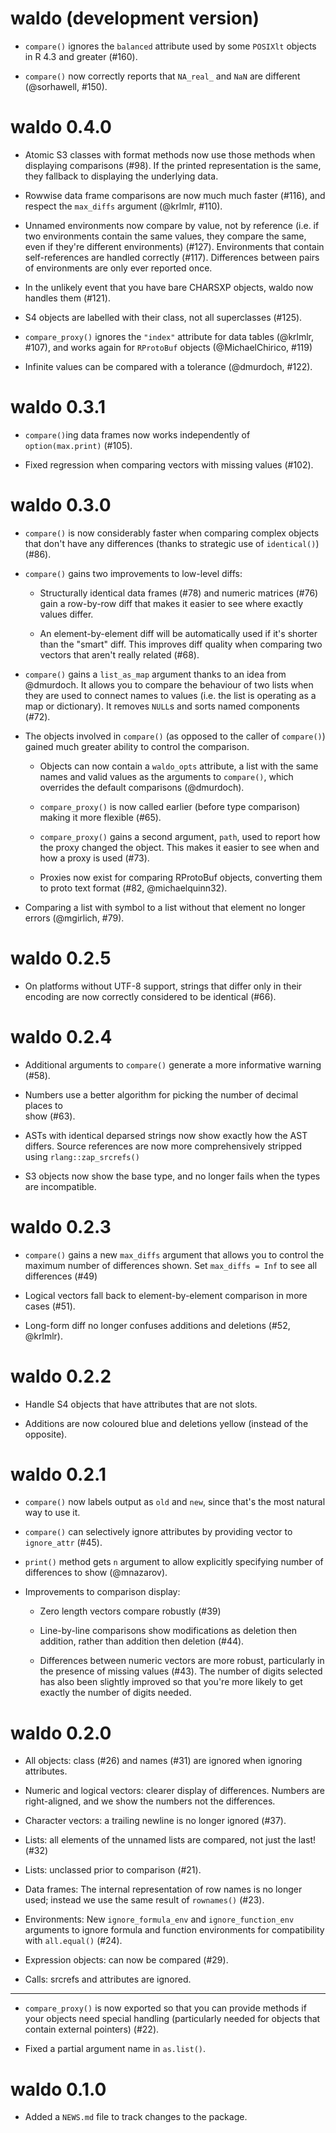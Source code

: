 # waldo (development version)

* `compare()` ignores the `balanced` attribute used by some `POSIXlt` objects
  in R 4.3 and greater (#160).

* `compare()` now correctly reports that `NA_real_` and `NaN` are different
  (@sorhawell, #150).

# waldo 0.4.0

* Atomic S3 classes with format methods now use those methods when 
  displaying comparisons (#98). If the printed representation is the
  same, they fallback to displaying the underlying data.

* Rowwise data frame comparisons are now much much faster (#116),
  and respect the `max_diffs` argument (@krlmlr, #110).

* Unnamed environments now compare by value, not by reference (i.e. if 
  two environments contain the same values, they compare the same, even
  if they're different environments) (#127). Environments that contain
  self-references are handled correctly (#117). Differences between pairs 
  of environments are only ever reported once.

* In the unlikely event that you have bare CHARSXP objects, waldo now
  handles them (#121).

* S4 objects are labelled with their class, not all superclasses (#125).

* `compare_proxy()` ignores the `"index"` attribute for data tables 
  (@krlmlr, #107), and works again for `RProtoBuf`  objects 
  (@MichaelChirico, #119)

* Infinite values can be compared with a tolerance (@dmurdoch, #122).

# waldo 0.3.1

* `compare()`ing data frames now works independently of `option(max.print)` 
  (#105).

* Fixed regression when comparing vectors with missing values (#102).

# waldo 0.3.0

* `compare()` is now considerably faster when comparing complex objects that 
  don't have any differences (thanks to strategic use of `identical()`) (#86).

* `compare()` gains two improvements to low-level diffs:

    * Structurally identical data frames (#78) and numeric matrices (#76) gain 
      a row-by-row diff that makes it easier to see where exactly values differ.

    * An element-by-element diff will be automatically used if it's shorter than
      the "smart" diff. This improves diff quality when comparing two vectors
      that aren't really related (#68).

* `compare()` gains a `list_as_map` argument thanks to an idea from @dmurdoch.
  It allows you to compare the behaviour of two lists when they are used to 
  connect names to values (i.e. the list is operating as a map or dictionary). 
  It removes `NULL`s and sorts named components (#72).

* The objects involved in `compare()` (as opposed to the caller of `compare()`) 
  gained much greater ability to control the comparison.
  
    * Objects can now contain a `waldo_opts` attribute, a list with the same 
      names and valid values as the arguments to `compare()`, which overrides
      the default comparisons (@dmurdoch).
    
    * `compare_proxy()` is now called earlier (before type comparison) making
      it more flexible (#65).
      
    * `compare_proxy()` gains a second argument, `path`, used to report how the 
      proxy changed the object. This makes it easier to see when and how a proxy 
      is used (#73).

    * Proxies now exist for comparing RProtoBuf objects, converting them to
      proto text format (#82, @michaelquinn32).
    
* Comparing a list with symbol to a list without that element no longer errors
  (@mgirlich, #79).

# waldo 0.2.5

* On platforms without UTF-8 support, strings that differ only in their
  encoding are now correctly considered to be identical (#66). 

# waldo 0.2.4

* Additional arguments to `compare()` generate a more informative warning 
  (#58).

* Numbers use a better algorithm for picking the number of decimal places to  
  show (#63).

* ASTs with identical deparsed strings now show exactly how the AST differs.
  Source references are now more comprehensively stripped using
  `rlang::zap_srcrefs()`

* S3 objects now show the base type, and no longer fails when the types are
  incompatible.

# waldo 0.2.3

* `compare()` gains a new `max_diffs` argument that allows you to control
  the maximum number of differences shown. Set `max_diffs = Inf` to 
  see all differences (#49)

* Logical vectors fall back to element-by-element comparison in more cases 
  (#51).

* Long-form diff no longer confuses additions and deletions (#52, @krlmlr).

# waldo 0.2.2

* Handle S4 objects that have attributes that are not slots.

* Additions are now coloured blue and deletions yellow (instead of the 
  opposite).

# waldo 0.2.1

* `compare()` now labels output as `old` and `new`, since that's the most
  natural way to use it.

* `compare()` can selectively ignore attributes by providing vector to 
  `ignore_attr` (#45).

* `print()` method gets `n` argument to allow explicitly specifying number of 
  differences to show (@mnazarov).

* Improvements to comparison display:

    * Zero length vectors compare robustly (#39)

    * Line-by-line comparisons show modifications as deletion then addition, 
      rather than addition then deletion (#44).

    * Differences between numeric vectors are more robust, particularly in the
      presence of missing values (#43). The number of digits selected has also 
      been slightly improved so that you're more likely to get exactly the 
      number of digits needed.

# waldo 0.2.0

* All objects: class (#26) and names (#31) are ignored when ignoring attributes.

* Numeric and logical vectors: clearer display of differences. Numbers 
  are right-aligned, and we show the numbers not the differences.
  
* Character vectors: a trailing newline is no longer ignored (#37).

* Lists: all elements of the unnamed lists are compared, not just the last! (#32)

* Lists: unclassed prior to comparison (#21).

* Data frames: The internal representation of row names is no longer used; 
  instead we use the same result of `rownames()` (#23).

* Environments: New `ignore_formula_env` and `ignore_function_env` arguments to 
  ignore formula and function environments for compatibility with `all.equal()`
  (#24).

* Expression objects: can now be compared (#29).

* Calls: srcrefs and attributes are ignored.

---

* `compare_proxy()` is now exported so that you can provide methods if your
  objects need special handling (particularly needed for objects that contain
  external pointers) (#22).

* Fixed a partial argument name in `as.list()`.

# waldo 0.1.0

* Added a `NEWS.md` file to track changes to the package.
